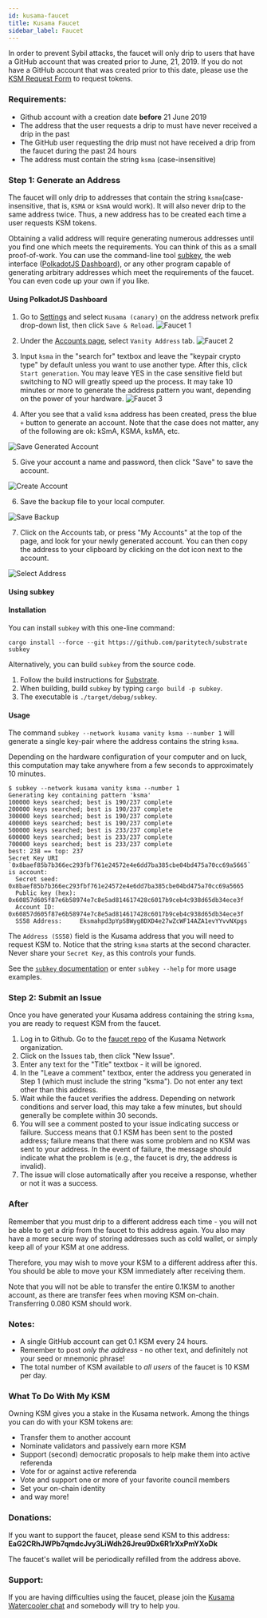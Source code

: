 ```yaml
---
id: kusama-faucet
title: Kusama Faucet
sidebar_label: Faucet
---
```


In order to prevent Sybil attacks, the faucet will only drip to users that have a GitHub account that was created prior to June, 21, 2019. If you do not have a GitHub account that was created prior to this date, please use the [KSM Request Form](https://docs.google.com/forms/d/e/1FAIpQLSfGAqjXY3xLokwl7A-R4JZAnrBnSI3BVXKMKDLCKVtHaxgs-w/formResponse) to request tokens.

### Requirements:

- Github account with a creation date **before** 21 June 2019
- The address that the user requests a drip to must have never received a drip in the past
- The GitHub user requesting the drip must not have received a drip from the faucet during the past 24 hours
- The address must contain the string `ksma` (case-insensitive)

### Step 1: Generate an Address

The faucet will only drip to addresses that contain the string `ksma`(case-insensitive, that is, `KSMA` or `kSmA` would work). It will also never drip to the same address twice. Thus, a new address has to be created each time a user requests KSM tokens.

Obtaining a valid address will require generating numerous addresses until you find one which meets the requirements. You can think of this as a small proof-of-work. You can use the command-line tool [subkey](#Using-Subkey), the web interface ([PolkadotJS Dashboard](#Using-PolkadotJS-Dashboard)), or any other program capable of generating arbitrary addresses which meet the requirements of the faucet.  You can even code up your own if you like.


#### Using PolkadotJS Dashboard

1. Go to [Settings](https://polkadot.js.org/apps/#/settings) and select `Kusama (canary)` on the address network prefix drop-down list, then click `Save & Reload`.
![Faucet 1](assets/kusama/faucet_1.png)

2. Under the [Accounts page](https://polkadot.js.org/apps/#/accounts), select `Vanity Address` tab.
![Faucet 2](assets/kusama/faucet_2.png)

3. Input `ksma` in the "search for" textbox and leave the "keypair crypto type" by default unless you want to use another type.  After this, click `Start generation`. You may leave YES in the case sensitive field but switching to NO will greatly speed up the process.  It may take 10 minutes or more to generate the address pattern you want, depending on the power of your hardware.
![Faucet 3](assets/kusama/faucet_3.png)

4. After you see that a valid `ksma` address has been created, press the blue `+` button to generate an account.  Note that the case does not matter, any of the following are ok: kSmA, KSMA, ksMA, etc.

![Save Generated Account](assets/kusama/save_generated_account.png)

5. Give your account a name and password, then click "Save" to save the account.

![Create Account](assets/kusama/create_account.png)

6. Save the backup file to your local computer.

![Save Backup](assets/kusama/save_backup.png)

7. Click on the Accounts tab, or press "My Accounts" at the top of the page, and look for your newly generated account.  You can then copy the address to your clipboard by clicking on the dot icon next to the account.

![Select Address](assets/kusama/select_address.png)


#### Using subkey

#### Installation

You can install `subkey` with this one-line command:

```
cargo install --force --git https://github.com/paritytech/substrate subkey
```

Alternatively, you can build `subkey` from the source code.

1. Follow the build instructions for [Substrate](https://github.com/paritytech/substrate#6-building).
2. When building, build `subkey` by typing `cargo build -p subkey`.
3. The executable is `./target/debug/subkey`.

#### Usage

The command `subkey --network kusama vanity ksma --number 1` will generate a single key-pair where the address contains the string  `ksma`.

Depending on the hardware configuration of your computer and on luck, this computation may take anywhere from a few seconds to approximately 10 minutes.

```
$ subkey --network kusama vanity ksma --number 1
Generating key containing pattern 'ksma'
100000 keys searched; best is 190/237 complete
200000 keys searched; best is 190/237 complete
300000 keys searched; best is 190/237 complete
400000 keys searched; best is 190/237 complete
500000 keys searched; best is 233/237 complete
600000 keys searched; best is 233/237 complete
700000 keys searched; best is 233/237 complete
best: 238 == top: 237
Secret Key URI `0x8baef85b7b366ec293fbf761e24572e4e6dd7ba385cbe04bd475a70cc69a5665` is account:
  Secret seed:      0x8baef85b7b366ec293fbf761e24572e4e6dd7ba385cbe04bd475a70cc69a5665
  Public key (hex): 0x60857d605f87e6b58974e7c8e5ad814617428c6017b9ceb4c938d65db34ece3f
  Account ID:       0x60857d605f87e6b58974e7c8e5ad814617428c6017b9ceb4c938d65db34ece3f
  SS58 Address:     Eksmahpd3pYpSBWyg8DXD4e27wZcWF14AZA1evYYvvNXpgs
```

The `Address (SS58)` field is the Kusama address that you will need to request KSM to. Notice that the string `ksma` starts at the second character. Never share your `Secret Key`, as this controls your funds.

See the [`subkey` documentation](https://substrate.dev/docs/en/ecosystem/subkey) or enter `subkey --help` for more usage examples.

### Step 2: Submit an Issue

Once you have generated your Kusama address containing the string `ksma`, you are ready to request KSM from the faucet.

1. Log in to Github. Go to the [faucet repo](https://github.com/kusamanetwork/faucet/issues) of the Kusama Network organization.
2. Click on the Issues tab, then click "New Issue".
3. Enter any text for the "Title" textbox - it will be ignored.
4. In the "Leave a comment" textbox, enter the address you generated in Step 1 (which must include the string "ksma"). Do not enter any text other than this address.
5. Wait while the faucet verifies the address. Depending on network conditions and server load, this may take a few minutes, but should generally be complete within 30 seconds.
6. You will see a comment posted to your issue indicating success or failure.  Success means that 0.1 KSM has been sent to the posted address; failure means that there was some problem and no KSM was sent to your address. In the event of failure, the message should indicate what the problem is (e.g., the faucet is dry, the address is invalid).
7.  The issue will close automatically after you receive a response, whether or not it was a success.

### After

Remember that you must drip to a different address each time - you will not be able to get a drip from the faucet to this address again.  You also may have a more secure way of storing addresses such as cold wallet, or simply keep all of your KSM at one address.

Therefore, you may wish to move your KSM to a different address after this.  You should be able to move your KSM immediately after receiving them.

Note that you will not be able to transfer the entire 0.1KSM to another account, as there are transfer fees when moving KSM on-chain.  Transferring 0.080 KSM should work.

### Notes:

- A single GitHub account can get 0.1 KSM every 24 hours.
- Remember to post _only the address_ - no other text, and definitely not your seed or mnemonic phrase!
- The total number of KSM available to _all users_ of the faucet is 10 KSM per day.

### What To Do With My KSM

Owning KSM gives you a stake in the Kusama network. Among the things you can do with your KSM tokens are:

* Transfer them to another account
* Nominate validators and passively earn more KSM
* Support (second) democratic proposals to help make them into active referenda
* Vote for or against active referenda
* Vote and support one or more of your favorite council members
* Set your on-chain identity
* and way more!

### Donations:

If you want to support the faucet, please send KSM to this address: **EaG2CRhJWPb7qmdcJvy3LiWdh26Jreu9Dx6R1rXxPmYXoDk**

The faucet's wallet will be periodically refilled from the address above.

### Support:

If you are having difficulties using the faucet, please join the [Kusama Watercooler chat](https://riot.w3f.tech/#/room/#kusamawatercooler:polkadot.builders) and somebody will try to help you.
